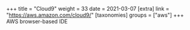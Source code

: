 +++
title = "Cloud9"
weight = 33
date = 2021-03-07
[extra]
link = "https://aws.amazon.com/cloud9/"
[taxonomies]
groups = ["aws"]
+++
AWS browser-based IDE

